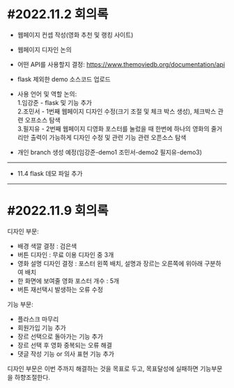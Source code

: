 #2022.11.2 회의록
=============

- 웹페이지 컨셉 작성(영화 추천 및 랭킹 사이트)

- 웹페이지 디자인 논의

- 어떤 API를 사용할지 결정: <https://www.themoviedb.org/documentation/api>

- flask 제외한 demo 소스코드 업로드

- 사용 언어 및 역할 논의:  
1.임강준 - flask 및 기능 추가  
2.조민서 - 1번째 웹페이지 디자인 수정(크기 조절 및 체크 박스 생성), 체크박스 관련 오프소스 탐색  
3.필지유 - 2번째 웹페이지 디영화 포스터를 눌렀을 때 한번에 하나의 영화의 줄거리만 출력이 가능하게 디자인 수정 및 관련 기능 관련 오픈소스 탐색  

- 개인 branch 생성 예정(임강준-demo1 조민서-demo2 필지유-demo3)


*****
- 11.4  flask 데모 파일 추가
*****
#2022.11.9 회의록
=============
디자인 부문:
- 배경 색깔 결정 : 검은색
- 버튼 디자인 : 무료 이용 디자인 중 3개 
- 영화 설명 디자인 결정 : 포스터 왼쪽 배치, 설명과 장르는 오른쪽에 위아래 구분하여 배치
- 한 화면에 보여줄 영화 포스터 개수 : 5개
- 버튼 재선택시 발생하는 오류 수정

기능 부문:
- 플라스크 마무리 
- 회원가입 기능 추가
- 장르 선택으로 돌아가는 기능 추가
- 장르 선택 후 영화 중복되는 오류 해결
- 댓글 작성 기능 or 의사 표현 기능 추가


디자인 부문은 이번 주까지 해결하는 것을 목표로 두고, 목표달성에 실패하면 기능부문을 하향조절한다.

